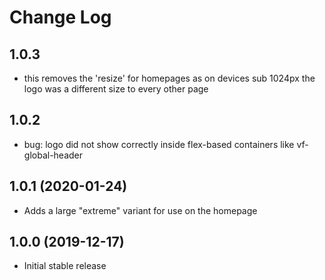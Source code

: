 # Change Log

## 1.0.3

* this removes the 'resize' for homepages as on devices sub 1024px the logo was a different size to every other page

## 1.0.2

* bug: logo did not show correctly inside flex-based containers like vf-global-header

## 1.0.1 (2020-01-24)

* Adds a large "extreme" variant for use on the homepage

## 1.0.0 (2019-12-17)

* Initial stable release
